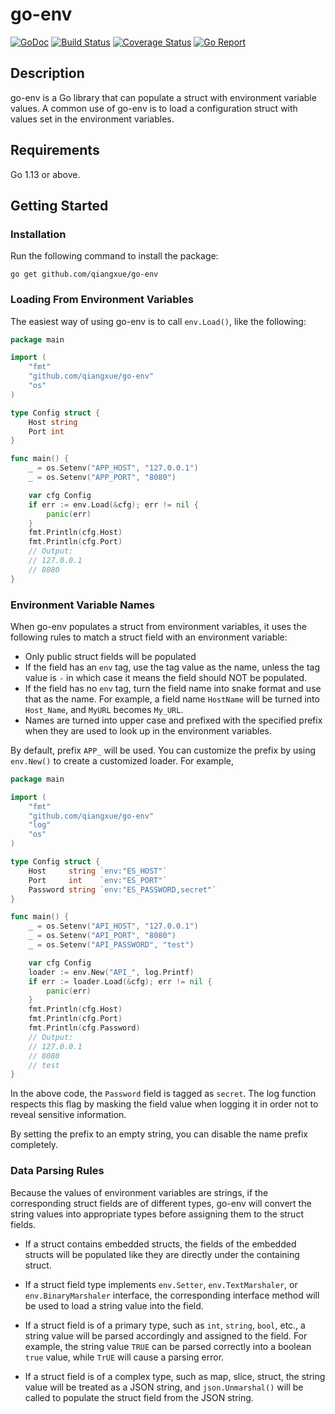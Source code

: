 # go-env

[![GoDoc](https://godoc.org/github.com/qiangxue/go-env?status.png)](http://godoc.org/github.com/qiangxue/go-env)
[![Build Status](https://travis-ci.org/qiangxue/go-env.svg?branch=master)](https://travis-ci.org/qiangxue/go-env)
[![Coverage Status](https://coveralls.io/repos/github/qiangxue/go-env/badge.svg?branch=master)](https://coveralls.io/github/qiangxue/go-env?branch=master)
[![Go Report](https://goreportcard.com/badge/github.com/qiangxue/go-env)](https://goreportcard.com/report/github.com/qiangxue/go-env)

## Description

go-env is a Go library that can populate a struct with environment variable values. A common use of go-env is
to load a configuration struct with values set in the environment variables.

## Requirements

Go 1.13 or above.


## Getting Started

### Installation

Run the following command to install the package:

```
go get github.com/qiangxue/go-env
```

### Loading From Environment Variables

The easiest way of using go-env is to call `env.Load()`, like the following: 

```go
package main

import (
	"fmt"
	"github.com/qiangxue/go-env"
	"os"
)

type Config struct {
	Host string
	Port int
}

func main() {
	_ = os.Setenv("APP_HOST", "127.0.0.1")
	_ = os.Setenv("APP_PORT", "8080")

	var cfg Config
	if err := env.Load(&cfg); err != nil {
		panic(err)
	}
	fmt.Println(cfg.Host)
	fmt.Println(cfg.Port)
	// Output:
	// 127.0.0.1
	// 8080
}
```

### Environment Variable Names

When go-env populates a struct from environment variables, it uses the following rules to match
a struct field with an environment variable:
- Only public struct fields will be populated
- If the field has an `env` tag, use the tag value as the name, unless the tag value is `-` in which case it means
  the field should NOT be populated.
- If the field has no `env` tag, turn the field name into snake format and use that as the name. For example,
  a field name `HostName` will be turned into `Host_Name`, and `MyURL` becomes `My_URL`.
- Names are turned into upper case and prefixed with the specified prefix when they are used to look up
  in the environment variables.

By default, prefix `APP_` will be used. You can customize the prefix by using `env.New()` to create
a customized loader. For example,

```go
package main

import (
	"fmt"
	"github.com/qiangxue/go-env"
	"log"
	"os"
)

type Config struct {
	Host     string `env:"ES_HOST"`
	Port     int    `env:"ES_PORT"`
	Password string `env:"ES_PASSWORD,secret"`
}

func main() {
	_ = os.Setenv("API_HOST", "127.0.0.1")
	_ = os.Setenv("API_PORT", "8080")
	_ = os.Setenv("API_PASSWORD", "test")

	var cfg Config
	loader := env.New("API_", log.Printf)
	if err := loader.Load(&cfg); err != nil {
		panic(err)
	}
	fmt.Println(cfg.Host)
	fmt.Println(cfg.Port)
	fmt.Println(cfg.Password)
	// Output:
	// 127.0.0.1
	// 8080
	// test
}
```

In the above code, the `Password` field is tagged as `secret`. The log function respects this flag by masking
the field value when logging it in order not to reveal sensitive information. 

By setting the prefix to an empty string, you can disable the name prefix completely.


### Data Parsing Rules

Because the values of environment variables are strings, if the corresponding struct fields are of different types,
go-env will convert the string values into appropriate types before assigning them to the struct fields. 

- If a struct contains embedded structs, the fields of the embedded structs will be populated like they are directly
under the containing struct. 

- If a struct field type implements `env.Setter`, `env.TextMarshaler`, or `env.BinaryMarshaler` interface,
the corresponding interface method will be used to load a string value into the field.

- If a struct field is of a primary type, such as `int`, `string`, `bool`, etc., a string value will be parsed
accordingly and assigned to the field. For example, the string value `TRUE` can be parsed correctly into a 
boolean `true` value, while `TrUE` will cause a parsing error.

- If a struct field is of a complex type, such as map, slice, struct, the string value will be treated as a JSON
string, and `json.Unmarshal()` will be called to populate the struct field from the JSON string.
